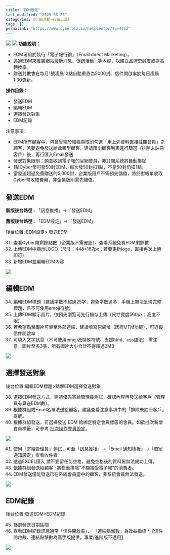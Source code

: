 ```yaml
---
title: "EDM設定"
last_modified: "2025-03-26"
categories: [行銷活動>行銷工具]
tags: []
permalink: "https://www.cyberbiz.io/helpcenter/?p=4412"
---
```


![](https://www.cyberbiz.io/helpcenter/wp-content/uploads/一般版3.png)
![](https://www.cyberbiz.io/helpcenter/wp-content/uploads/PLUS版3.png)
**功能說明：**  

* EDM可用於執行「電子報行銷」（Email direct Marketing）。
* 透過EDM來推廣網站最新消息、促銷活動…等內容，以建立品牌忠誠度或提高轉換率。
* 贈送封數會在每月1號凌晨12點自動重置為5000封、信件開啟率於每日凌晨1:30更新。

**操作目錄：**

* 發送EDM
* 編輯EDM
* 選擇發送對象
* EDM記錄

注意事項:  

* EDM所有顧客中，包含曾經於結帳頁取消勾選「用上述資料直接註冊會員」之顧客，若要避免發送給此類型顧客，建議匯出顧客列表進行篩選（排除未註冊客戶）後，再行匯入Email發送
* 發送對象限制：願意收到電子報的官網會員，非訂閱系統將自動排除
* 1點Cyber幣可發50封EDM，每次發50封扣1點，不足50封仍扣1點。
* 當發送超過免費贈送的5,000封，企業版用戶不需預先儲值，將於對帳單收取Cyber幣收取費用，非企業版則需先儲值。



## 發送EDM

**新版後台路徑 :** 「訊息推播」→「發送EDM」  

**舊版後台路徑 :** 「EDM設定」→「發送EDM」  

後台位置: EDM設定> 發送EDM  


31. 查看Cyber幣剩餘點數（企業版不需確認）、查看系統免費EDM剩餘數
32. 上傳EDM中顯示LOGO（尺寸：448×167px；若要更新logo，直接再次上傳即可）
33. 新增EDM並編輯EDM內容


[![](https://www.cyberbiz.io/support/wp-content/uploads/2021/12/發送EDM1.png)](https://www.cyberbiz.io/support/wp-content/uploads/2021/12/發送EDM1.png)

## 編輯EDM

34. 編輯EDM標題（建議字數不超過25字，避免字數過多，手機上無法呈現完整標題，且不可使用emoji符號）
35. 上傳EDM顯示圖片，欲預先瀏覽可先行儲存上傳（尺寸寬度560px；高度不限）
36. 若希望點擊圖片可導至外部連結，建議填寫原網址（因有UTM功能），可追蹤信件開啟率
37. 可填入文字訊息（不可使用emoji及特殊符號、支援html、css語法）
需注意：圖片至多3張，所有圖片大小合計不得超過2MB  

[![](https://www.cyberbiz.io/support/wp-content/uploads/2021/12/發送EDM2.png)](https://www.cyberbiz.io/support/wp-content/uploads/2021/12/發送EDM2.png)

## 選擇發送對象

後台位置:編輯EDM標題>點擊EDM選擇發送對象  


38. 選擇EDM發送方式，建議優先寄給管理員測試，確認內容再發送給客戶（管理員有算在EDM數）。
39. 根據群組或Excel名單法送給顧客，建議查看注意事項中的「排除未註冊客戶」提醒。
40. 根據群組發送，可選擇發送 EDM 給綁定特定會員標籤的會員。如欲批次新增會員標籤，可參考 [批次操作會員設定](https://www.cyberbiz.io/helpcenter/?p=248#e)。


![](https://www.cyberbiz.io/support/wp-content/uploads/2021/12/fountain-pen.png)

41. 使用「寄給管理員」測試，可至「訊息推播」→「Email 通知樣板」→「商家通知設定」查看收件者。
42. 透過EXCEL匯入 請不要留任何空格，避免空格後的資料皆無法成功上傳。
43. 依據群組發送給顧客 : 將自動排除"不願接受電子報"的消費者。
44. EDM發送僅能發送已在系統會員當中的顧客，非系統會員無法發送。

[![](https://www.cyberbiz.io/support/wp-content/uploads/2021/12/發送EDM3.png)](https://www.cyberbiz.io/support/wp-content/uploads/2021/12/發送EDM3.png)

## EDM紀錄

後台位置:發送EDM>EDM紀錄  


45. 篩選發送日期區間
46. 查看EDM紀錄訊息通常「信件開啟率」、 「連結點擊數」為效益指標
*【信件開啟數、連結點擊數為高手版提供，專業/進階版不適用】   

[![](https://www.cyberbiz.io/support/wp-content/uploads/2021/12/發送EDM4.png)](https://www.cyberbiz.io/support/wp-content/uploads/2021/12/發送EDM4.png)

